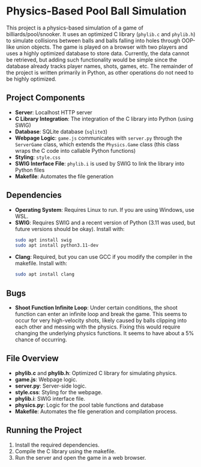 # Physics-Based Pool Ball Simulation

This project is a physics-based simulation of a game of billiards/pool/snooker. It uses an optimized C library (`phylib.c` and `phylib.h`) to simulate collisions between balls and balls falling into holes through OOP-like union objects. The game is played on a browser with two players and uses a highly optimized database to store data. Currently, the data cannot be retrieved, but adding such functionality would be simple since the database already tracks player names, shots, games, etc. The remainder of the project is written primarily in Python, as other operations do not need to be highly optimized.

## Project Components

- **Server**: Localhost HTTP server
- **C Library Integration**: The integration of the C library into Python (using SWIG)
- **Database**: SQLite database (`sqlite3`)
- **Webpage Logic**: `game.js` communicates with `server.py` through the `ServerGame` class, which extends the `Physics.Game` class (this class wraps the C code into callable Python functions)
- **Styling**: `style.css`
- **SWIG Interface File**: `phylib.i` is used by SWIG to link the library into Python files
- **Makefile**: Automates the file generation

## Dependencies

- **Operating System**: Requires Linux to run. If you are using Windows, use WSL.
- **SWIG**: Requires SWIG and a recent version of Python (3.11 was used, but future versions should be okay). Install with:
  ```bash
  sudo apt install swig
  sudo apt install python3.11-dev
  ```
- **Clang**: Required, but you can use GCC if you modify the compiler in the makefile. Install with:
  ```bash
  sudo apt install clang
  ```

## Bugs

- **Shoot Function Infinite Loop**: Under certain conditions, the shoot function can enter an infinite loop and break the game. This seems to occur for very high-velocity shots, likely caused by balls clipping into each other and messing with the physics. Fixing this would require changing the underlying physics functions. It seems to have about a 5% chance of occurring.

## File Overview

- **phylib.c** and **phylib.h**: Optimized C library for simulating physics.
- **game.js**: Webpage logic.
- **server.py**: Server-side logic.
- **style.css**: Styling for the webpage.
- **phylib.i**: SWIG interface file.
- **physics.py**: Logic for the pool table functions and database
- **Makefile**: Automates the file generation and compilation process.

## Running the Project

1. Install the required dependencies.
2. Compile the C library using the makefile.
3. Run the server and open the game in a web browser.
